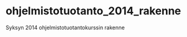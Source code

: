 ohjelmistotuotanto_2014_rakenne
===============================

Syksyn 2014 ohjelmistotuotantokurssin rakenne
